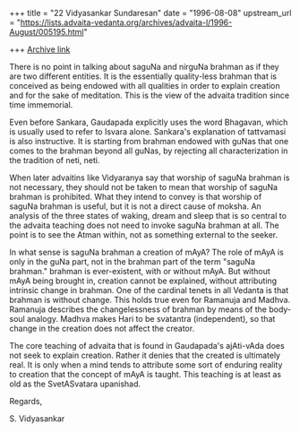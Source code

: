 +++
title = "22 Vidyasankar Sundaresan"
date = "1996-08-08"
upstream_url = "https://lists.advaita-vedanta.org/archives/advaita-l/1996-August/005195.html"

+++
[Archive link](https://lists.advaita-vedanta.org/archives/advaita-l/1996-August/005195.html)

There is no point in talking about saguNa and nirguNa brahman as if they
are two different entities. It is the essentially quality-less brahman
that is conceived as being endowed with all qualities in order to explain
creation and for the sake of meditation. This is the view of the advaita
tradition since time immemorial.

Even before Sankara, Gaudapada explicitly uses the word Bhagavan, which
is usually used to refer to Isvara alone. Sankara's explanation of
tattvamasi is also instructive. It is starting from brahman endowed with
guNas that one comes to the brahman beyond all guNas, by rejecting all
characterization in the tradition of neti, neti.

When later advaitins like Vidyaranya say that worship of saguNa brahman
is not necessary, they should not be taken to mean that worship of saguNa
brahman is prohibited. What they intend to convey is that worship of
saguNa brahman is useful, but it is not a direct cause of moksha. An
analysis of the three states of waking, dream and sleep that is so
central to the advaita teaching does not need to invoke saguNa brahman at
all. The point is to see the Atman within, not as something external to
the seeker.

In what sense is saguNa brahman a creation of mAyA? The role of mAyA is
only in the guNa part, not in the brahman part of the term "saguNa
brahman." brahman is ever-existent, with or without mAyA. But without
mAyA being brought in, creation cannot be explained, without attributing
intrinsic change in brahman. One of the cardinal tenets in all Vedanta is
that brahman is without change. This holds true even for Ramanuja and
Madhva. Ramanuja describes the changelessness of brahman by means of the
body-soul analogy. Madhva makes Hari to be svatantra (independent), so
that change in the creation does not affect the creator.

The core teaching of advaita that is found in Gaudapada's ajAti-vAda does
not seek to explain creation. Rather it denies that the created is
ultimately real. It is only when a mind tends to attribute some sort of
enduring reality to creation that the concept of mAyA is taught. This
teaching is at least as old as the SvetASvatara upanishad.

Regards,

S. Vidyasankar

